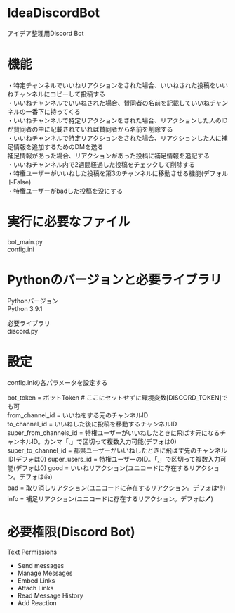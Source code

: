 # IdeaDiscordBot
アイデア整理用Discord Bot
# 機能
・特定チャンネルでいいねリアクションをされた場合、いいねされた投稿をいいねチャンネルにコピーして投稿する\
・いいねチャンネルでいいねされた場合、賛同者の名前を記載していいねチャンネルの一番下に持ってくる\
・いいねチャンネルで特定リアクションをされた場合、リアクションした人のIDが賛同者の中に記載されていれば賛同者から名前を削除する\
・いいねチャンネルで特定リアクションをされた場合、リアクションした人に補足情報を追加するためのDMを送る\
補足情報があった場合、リアクションがあった投稿に補足情報を追記する\
・いいねチャンネル内で2週間経過した投稿をチェックして削除する\
・特権ユーザーがいいねした投稿を第3のチャンネルに移動させる機能(デフォルトFalse)\
・特権ユーザーがbadした投稿を没にする
# 実行に必要なファイル
bot_main.py\
config.ini
# Pythonのバージョンと必要ライブラリ
Pythonバージョン\
Python 3.9.1

必要ライブラリ\
discord.py
# 設定
config.iniの各パラメータを設定する

bot_token = ボットToken # ここにセットせずに環境変数[DISCORD_TOKEN]でも可\
from_channel_id = いいねをする元のチャンネルID\
to_channel_id = いいねした後に投稿を移動するチャンネルID\
super_from_channels_id = 特権ユーザーがいいねしたときに飛ばす元になるチャンネルID。カンマ「,」で区切って複数入力可能(デフォは0)
super_to_channel_id = 都県ユーザーがいいねしたときに飛ばす先のチャンネルID(デフォは0)
super_users_id = 特権ユーザーのID。「,」で区切って複数入力可能(デフォは0)
good = いいねリアクション(ユニコードに存在するリアクション。デフォは👍)\
bad = 取り消しリアクション(ユニコードに存在するリアクション。デフォは👎)\
info = 補足リアクション(ユニコードに存在するリアクション。デフォは🖊️)

# 必要権限(Discord Bot)
Text Permissions
 - Send messages
 - Manage Messages
 - Embed Links
 - Attach Links
 - Read Message History
 - Add Reaction


